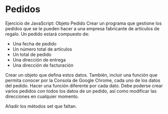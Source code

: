 # Pedidos
Ejercicio de JavaScript: Objeto Pedido
Crear un programa que gestione los pedidos que se le pueden hacer a una empresa fabricante de artículos de regalo. Un pedido estará compuesto de:
- Una fecha de pedido
- Un número total de artículos
- Un total de pedido
- Una dirección de entrega
- Una dirección de facturación

Crear un objeto que defina estos datos. También, incluir una función que permita conocer por la Consola de Google Chrome, cada uno de los datos del pedido. Hacer una función diferente por cada dato. Debe poderse crear varios pedidos con todos los datos de un pedido, así como modificar las direcciones en cualquier momento.

Añadir los métodos set que faltan.